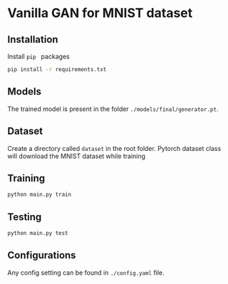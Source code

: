 # Vanilla GAN for MNIST dataset

## Installation

Install `pip ` packages

```bash
pip install -r requirements.txt
```

## Models

The trained model is present in the folder `./models/final/generator.pt`.

## Dataset

Create a directory called `dataset` in the root folder. Pytorch dataset class will download the MNIST dataset while training

## Training
```bash
python main.py train
```

## Testing
```bash
python main.py test
```

## Configurations
Any config setting can be found in `./config.yaml` file.